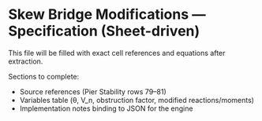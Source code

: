 # Skew Bridge Modifications — Specification (Sheet-driven)

This file will be filled with exact cell references and equations after extraction.

Sections to complete:

- Source references (Pier Stability rows 79–81)
- Variables table (θ, V_n, obstruction factor, modified reactions/moments)
- Implementation notes binding to JSON for the engine
